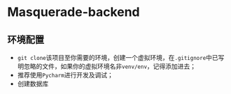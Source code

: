 # Masquerade-backend

## 环境配置

* `git clone`该项目至你需要的环境，创建一个虚拟环境，在`.gitignore`中已写明忽略的文件，如果你的虚拟环境名非`venv/env`，记得添加进去；
* 推荐使用`Pycharm`进行开发及调试；
* 创建数据库

